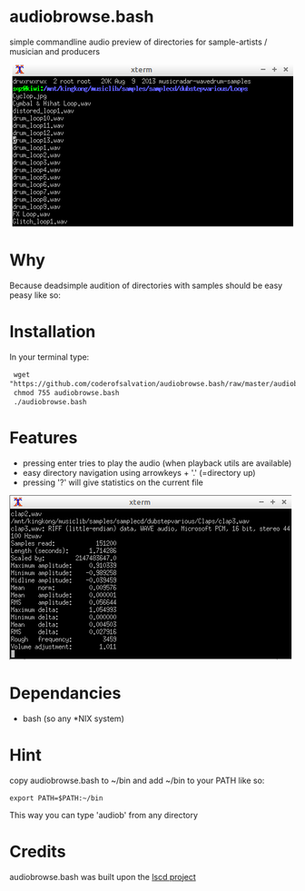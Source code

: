 # audiobrowse.bash
simple commandline audio preview of directories for sample-artists / musician and producers

<center><img alt="" src="audiobrowse.bash.png"/></center>

# Why

Because deadsimple audition of directories with samples should be easy peasy like so:

# Installation 

In your terminal type:

     wget "https://github.com/coderofsalvation/audiobrowse.bash/raw/master/audiobrowse.bash"
     chmod 755 audiobrowse.bash
     ./audiobrowse.bash

# Features

* pressing enter tries to play the audio (when playback utils are available)
* easy directory navigation using arrowkeys + '.' (=directory up)
* pressing '?' will give statistics on the current file

<img alt="" src="audiobrowse.bash.stats.png"/>

# Dependancies

* bash (so any *NIX system)

# Hint

copy audiobrowse.bash to ~/bin and add ~/bin to your PATH like so:

    export PATH=$PATH:~/bin

This way you can type 'audiob<TAB>' from any directory

# Credits 

audiobrowse.bash was built upon the [lscd project](https://github.com/hut/lscd)

